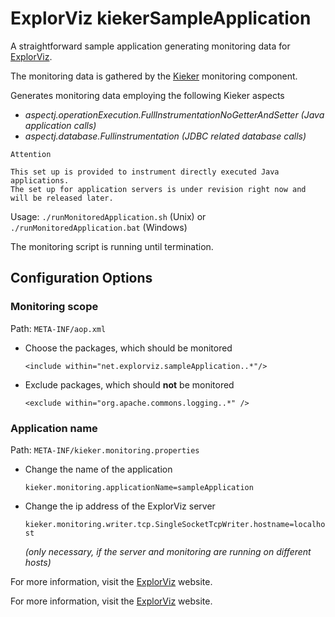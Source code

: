 # ExplorViz kiekerSampleApplication
A straightforward sample application generating monitoring data for [ExplorViz](https://www.explorviz.net).

The monitoring data is gathered by the [Kieker](http://kieker-monitoring.net/) monitoring component.

Generates monitoring data employing the following Kieker aspects
- *aspectj.operationExecution.FullInstrumentationNoGetterAndSetter (Java application calls)*
- *aspectj.database.Fullinstrumentation (JDBC related database calls)*

```
Attention

This set up is provided to instrument directly executed Java applications.
The set up for application servers is under revision right now and will be released later.
```
Usage:
`./runMonitoredApplication.sh` (Unix) or `./runMonitoredApplication.bat` (Windows)

The monitoring script is running until termination.

## Configuration Options
### Monitoring scope
Path: `META-INF/aop.xml`
- Choose the packages, which should be monitored

	`<include within="net.explorviz.sampleApplication..*"/>`
- Exclude packages, which should **not** be monitored

	`<exclude within="org.apache.commons.logging..*" />`
	
### Application name
Path: `META-INF/kieker.monitoring.properties`
- Change the name of the application

	`kieker.monitoring.applicationName=sampleApplication`
- Change the ip address of the ExplorViz server
	
	`kieker.monitoring.writer.tcp.SingleSocketTcpWriter.hostname=localhost`
	
	*(only necessary, if the server and monitoring are running on different hosts)*

For more information, visit the [ExplorViz](https://www.explorviz.net) website.

For more information, visit the [ExplorViz](https://www.explorviz.net) website.
